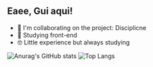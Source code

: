 ## Eaee, Gui aqui!

- 🔭 I'm collaborating on the project: Disciplicne
- 🌱 Studying front-end
- 🤓 Little experience but always studying

![Anurag's GitHub stats](https://github-readme-stats.vercel.app/api?username=GuilhermeHGouvea&show_icons=true&theme=tokyonight)
![Top Langs](https://github-readme-stats.vercel.app/api/top-langs/?username=anuraghazra&layout=compact)
